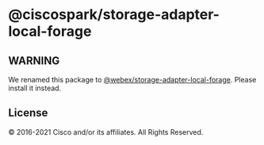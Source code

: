 # @ciscospark/storage-adapter-local-forage

## WARNING

We renamed this package to
[@webex/storage-adapter-local-forage](https://www.npmjs.com/package/@webex/storage-adapter-local-forage).
Please install it instead.

## License

© 2016-2021 Cisco and/or its affiliates. All Rights Reserved.

